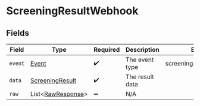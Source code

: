# ScreeningResultWebhook


## Fields

| Field                                                         | Type                                                          | Required                                                      | Description                                                   | Example                                                       |
| ------------------------------------------------------------- | ------------------------------------------------------------- | ------------------------------------------------------------- | ------------------------------------------------------------- | ------------------------------------------------------------- |
| `event`                                                       | [Event](../../models/components/Event.md)                     | :heavy_check_mark:                                            | The event type                                                | screening.result.completed                                    |
| `data`                                                        | [ScreeningResult](../../models/components/ScreeningResult.md) | :heavy_check_mark:                                            | The result data                                               |                                                               |
| `raw`                                                         | List\<[RawResponse](../../models/components/RawResponse.md)>  | :heavy_minus_sign:                                            | N/A                                                           |                                                               |